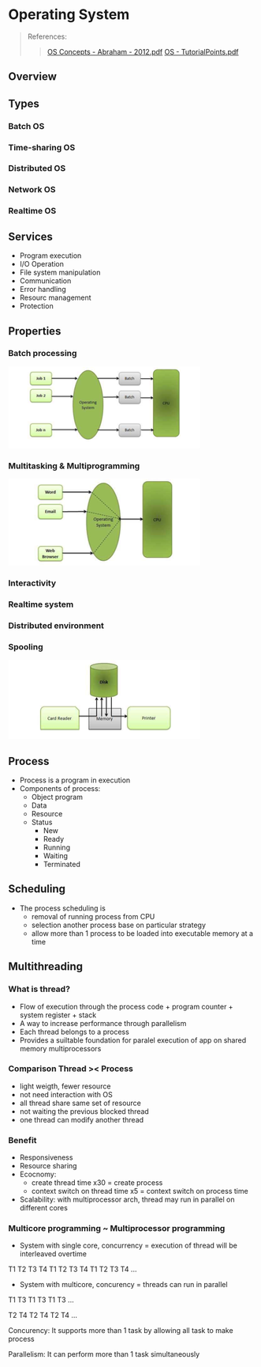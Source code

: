# Operating System

> References:
> > [OS Concepts - Abraham - 2012.pdf](./doc-operating-system/)
> > [OS - TutorialPoints.pdf](./doc-operating-system/)

## Overview

## Types

### Batch OS

### Time-sharing OS

### Distributed OS

### Network OS

### Realtime OS

## Services

- Program execution
- I/O Operation
- File system manipulation
- Communication
- Error handling
- Resourc management
- Protection

## Properties

### Batch processing

<img src="./doc-operating-system/img-batch.png">

### Multitasking & Multiprogramming

<img src="./doc-operating-system/img-multitasking.png">

### Interactivity

### Realtime system

### Distributed environment

### Spooling

<img src="./doc-operating-system/img-spooling.png">

## Process

- Process is a program in execution
- Components of process:
	- Object program
	- Data
	- Resource
	- Status
		- New
		- Ready
		- Running
		- Waiting
		- Terminated

## Scheduling

- The process scheduling is 
	- removal of running process from CPU
	- selection another process base on particular strategy
	- allow more than 1 process to be loaded into executable memory at a time

## Multithreading

### What is thread?

- Flow of execution through the process code + program counter + system register + stack
- A way to increase performance through parallelism
- Each thread belongs to a process
- Provides a suiltable foundation for paralel execution of app on shared memory multiprocessors

### Comparison Thread >< Process

- light weigth, fewer resource
- not need interaction with OS
- all thread share same set of resource
- not waiting the previous blocked thread
- one thread can modify another thread

### Benefit

- Responsiveness
- Resource sharing
- Ecocnomy:
	- create thread time x30 = create process
	- context switch on thread time x5 = context switch on process time
- Scalability: with multiprocessor arch, thread may run in parallel on different cores

### Multicore programming ~ Multiprocessor programming

- System with single core, concurrency = execution of thread will be interleaved overtime

T1 T2 T3 T4 T1 T2 T3 T4 T1 T2 T3 T4 ...

- System with multicore, concurency = threads can run in parallel

T1 T3 T1 T3 T1 T3 ...

T2 T4 T2 T4 T2 T4 ...

Concurency: It supports more than 1 task by allowing all task to make process

Parallelism: It can perform more than 1 task simultaneously